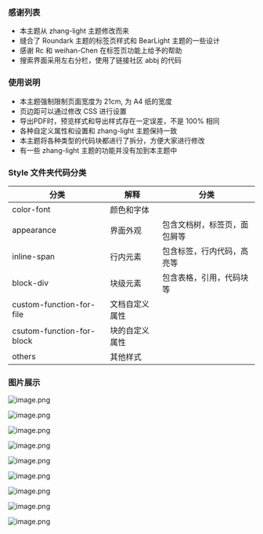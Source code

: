 ### 感谢列表

* 本主题从 zhang-light 主题修改而来
* 缝合了 Roundark 主题的标签页样式和 BearLight 主题的一些设计
* 感谢 Rc 和 weihan-Chen 在标签页功能上给予的帮助
* 搜索界面采用左右分栏，使用了链接社区 abbj 的代码

### 使用说明

* 本主题强制限制页面宽度为 21cm, 为 A4 纸的宽度
* 页边距可以通过修改 CSS 进行设置
* 导出PDF时，预览样式和导出样式存在一定误差，不是 100% 相同
* 各种自定义属性和设置和 zhang-light 主题保持一致
* 本主题将各种类型的代码块都进行了拆分，方便大家进行修改
* 有一些 zhang-light 主题的功能并没有加到本主题中

### Style 文件夹代码分类

| 分类                      | 解释           | 分类                         |
| --------------------------- | ---------------- | ------------------------------ |
| color-font                | 颜色和字体     |                              |
| appearance                | 界面外观       | 包含文档树，标签页，面包屑等 |
| inline-span               | 行内元素       | 包含标签，行内代码，高亮等   |
| block-div                 | 块级元素       | 包含表格，引用，代码块等     |
| custom-function-for-file  | 文档自定义属性 |                              |
| csutom-function-for-block | 块的自定义属性 |                              |
| others                    | 其他样式       |                              |

### 图片展示

![image.png](https://tva1.sinaimg.cn/large/0082QUidly1h14zd9vihsj31hc0smdmu.jpg)

![image.png](https://tva1.sinaimg.cn/large/0082QUidly1h14zhob47xj31hc0smnbd.jpg)

![image.png](https://tva1.sinaimg.cn/large/0082QUidly1h14zjouv7sj31hc0sm46x.jpg)

![image.png](https://tva1.sinaimg.cn/large/0082QUidly1h14zk6bjogj31hc0smn5q.jpg)

![image.png](https://tva1.sinaimg.cn/large/0082QUidly1h14zm61xdnj31hc0smx4o.jpg)

![image.png](https://tva1.sinaimg.cn/large/0082QUidly1h14zo3wn3pj31hc0smtij.jpg)

![image.png](https://tva1.sinaimg.cn/large/0082QUidly1h14zp7rho7j31hc0sm7bz.jpg)

![image.png](https://tva1.sinaimg.cn/large/0082QUidly1h14zpucx5fj31hc0sm4gg.jpg)

![image.png](https://tva1.sinaimg.cn/large/0082QUidly1h14zs6jrdmj31hc0smdr6.jpg)

